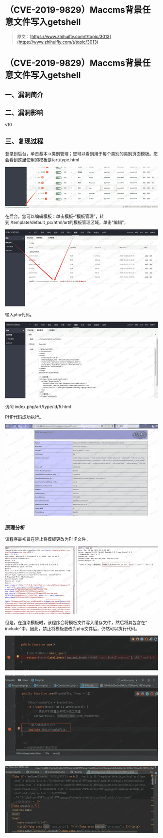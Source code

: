 # （CVE-2019-9829）Maccms背景任意文件写入getshell

> 原文：[https://www.zhihuifly.com/t/topic/3013](https://www.zhihuifly.com/t/topic/3013)

# （CVE-2019-9829）Maccms背景任意文件写入getshell

## 一、漏洞简介

## 二、漏洞影响

v10

## 三、复现过程

登录到后台，单击基本->类别管理；您可以看到用于每个类别的类别页面模板。您会看到这里使用的模板是/art/type.html

![image](img/80027baf8b46b170a792beb4687a4d49.png)

在后台，您可以编辑模板：单击模板-“模板管理”，转到./template/default_pc/html/art的模板管理区域，单击“编辑”，

![image](img/7ece7cad8293227ed7eafd136282e121.png)

输入php代码。

![image](img/6c9091ca5ec005341234fa27f138b4ec.png)

访问 index.php/art/type/id/5.html

PHP代码成功执行。

![image](img/05670dd3cb2bb0a200c55e2d1c070f48.png)

### 原理分析

该程序最初旨在禁止将模板更改为PHP文件：

![image](img/a32c9cf2c4877247e6773f02096fa999.png)

但是，在渲染模板时，该程序会将模板文件写入缓存文件，然后将其包含在“ include”中，因此，禁止将模板更改为php文件后，仍然可以执行代码。

![image](img/5afb517d4eae0b21ba5fadf657997576.png)

![image](img/8c2545fc816f11818c433a34562a7d5d.png)

![image](img/1aea873a64596bbd740f8a81a6caf194.png)